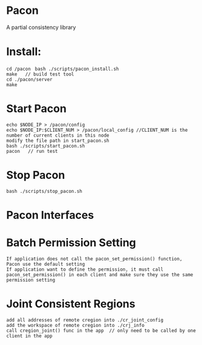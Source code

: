 # Pacon   
A partial consistency library   

# Install:  
`cd /pacon ` 
`bash ./scripts/pacon_install.sh`    
`make   // build test tool`      
`cd ./pacon/server`  
`make` 

# Start Pacon  
`echo $NODE_IP > /pacon/config`  
`echo $NODE_IP:$CLIENT_NUM > /pacon/local_config //CLIENT_NUM is the number of current clients in this node`  
`modify the file path in start_pacon.sh`  
`bash ./scripts/start_pacon.sh`  
`pacon   // run test`  

# Stop Pacon  
`bash ./scripts/stop_pacon.sh`

# Pacon Interfaces

# Batch Permission Setting
`If application does not call the pacon_set_permission() function, Pacon use the default setting`   
`If application want to define the permission, it must call pacon_set_permission() in each client and make sure they use the same permission setting`   

# Joint Consistent Regions
`add all addresses of remote cregion into ./cr_joint_config`  
`add the workspace of remote cregion into ./crj_info`  
`call cregion_joint() func in the app  // only need to be called by one client in the app`   